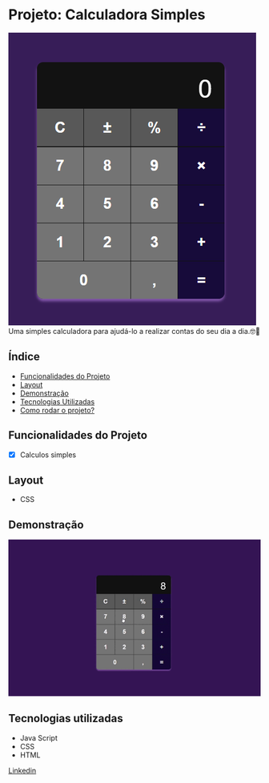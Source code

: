 # Projeto: Calculadora Simples
![LabelCalculadora](/assets/Calculadora.png)
Uma simples calculadora para ajudá-lo a realizar contas do seu dia a dia.🤓🧮

## Índice
- <a href="https://zsubzeroz.github.io/Calculador/" target=" blak">Funcionalidades do Projeto</a>
- <a href="https://zsubzeroz.github.io/Calculador/" target="_blank">Layout<a>
- <a href="https://zsubzeroz.github.io/Calculador/" target="_blank">Demonstração<a>
- <a href="https://zsubzeroz.github.io/Calculador/" target="_blank">Tecnologias Utilizadas<a>
- <a href="https://zsubzeroz.github.io/Calculador/" target="_blank">Como rodar o projeto?<a>

## Funcionalidades do Projeto
- [x] Calculos simples

## Layout
- CSS
<!--"Imagens"-->

## Demonstração
![Link demonstração](/assets/Calculadora.gif)

## Tecnologias utilizadas
- Java Script
- CSS
- HTML

<!--## Como rodar este o projeto?-->

<!--## Autores
<img> -->

[Linkedin](https://www.linkedin.com/in/luan-estifer-rodrigues-pereira-7577a2285/)

<!--## Proximos passos-->
